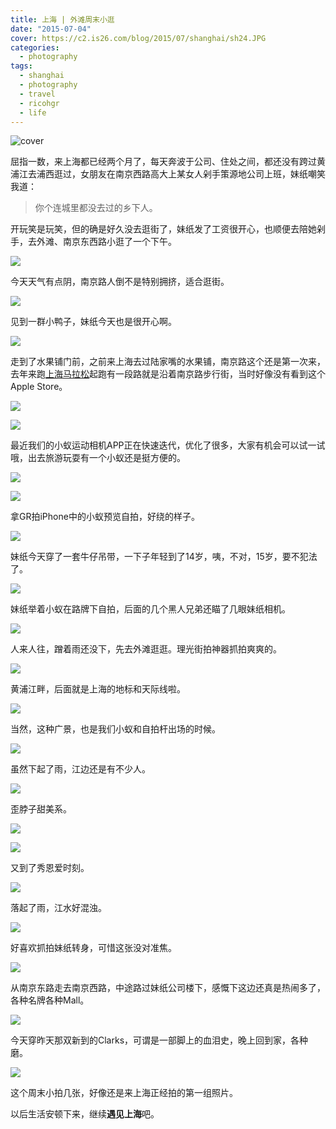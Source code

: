 ```yaml
---
title: 上海 | 外滩周末小逛
date: "2015-07-04"
cover: https://c2.is26.com/blog/2015/07/shanghai/sh24.JPG
categories:
  - photography
tags:
  - shanghai
  - photography
  - travel
  - ricohgr
  - life
---
```


![cover](https://c2.is26.com/blog/2015/07/shanghai/sh24.JPG)

屈指一数，来上海都已经两个月了，每天奔波于公司、住处之间，都还没有跨过黄浦江去浦西逛过，女朋友在南京西路高大上某女人剁手策源地公司上班，妹纸嘲笑我道：

> 你个连城里都没去过的乡下人。

开玩笑是玩笑，但的确是好久没去逛街了，妹纸发了工资很开心，也顺便去陪她剁手，去外滩、南京东西路小逛了一个下午。

![](https://c2.is26.com/blog/2015/07/shanghai/sh32.JPG)

今天天气有点阴，南京路人倒不是特别拥挤，适合逛街。

![](https://c2.is26.com/blog/2015/07/shanghai/sh31.JPG)

见到一群小鸭子，妹纸今天也是很开心啊。

![](https://c2.is26.com/blog/2015/07/shanghai/sh30.JPG)

走到了水果铺门前，之前来上海去过陆家嘴的水果铺，南京路这个还是第一次来，去年来跑[上海马拉松](https://luolei.org/shanghai-marathon-2014/)起跑有一段路就是沿着南京路步行街，当时好像没有看到这个Apple Store。

![](https://c2.is26.com/blog/2015/07/shanghai/yi9.JPG)

![](https://c2.is26.com/blog/2015/07/shanghai/sh19.JPG)

最近我们的小蚁运动相机APP正在快速迭代，优化了很多，大家有机会可以试一试哦，出去旅游玩耍有一个小蚁还是挺方便的。

![](https://c2.is26.com/blog/2015/07/shanghai/yi10.JPG)

![](https://c2.is26.com/blog/2015/07/shanghai/sh33.JPG)

拿GR拍iPhone中的小蚁预览自拍，好绕的样子。

![](https://c2.is26.com/blog/2015/07/shanghai/sh8.JPG)

妹纸今天穿了一套牛仔吊带，一下子年轻到了14岁，咦，不对，15岁，要不犯法了。

![](https://c2.is26.com/blog/2015/07/shanghai/sh26.JPG)

妹纸举着小蚁在路牌下自拍，后面的几个黑人兄弟还瞄了几眼妹纸相机。

![](https://c2.is26.com/blog/2015/07/shanghai/sh23.JPG)

人来人往，蹭着雨还没下，先去外滩逛逛。理光街拍神器抓拍爽爽的。

![](https://c2.is26.com/blog/2015/07/shanghai/sh22.JPG)

黄浦江畔，后面就是上海的地标和天际线啦。

![](https://c2.is26.com/blog/2015/07/shanghai/sh11.JPG)

当然，这种广景，也是我们小蚁和自拍杆出场的时候。

![](https://c2.is26.com/blog/2015/07/shanghai/yi7.JPG)

虽然下起了雨，江边还是有不少人。

![](https://c2.is26.com/blog/2015/07/shanghai/sh9.JPG)

歪脖子甜美系。

![](https://c2.is26.com/blog/2015/07/shanghai/yi5.JPG)

![](https://c2.is26.com/blog/2015/07/shanghai/yi3.JPG)

又到了秀恩爱时刻。

![](https://c2.is26.com/blog/2015/07/shanghai/yi4.JPG)

落起了雨，江水好混浊。

![](https://c2.is26.com/blog/2015/07/shanghai/sh25.JPG)

好喜欢抓拍妹纸转身，可惜这张没对准焦。

![](https://c2.is26.com/blog/2015/07/shanghai/sh6.JPG)

从南京东路走去南京西路，中途路过妹纸公司楼下，感慨下这边还真是热闹多了，各种名牌各种Mall。

![](https://c2.is26.com/blog/2015/07/shanghai/sh34.JPG)

今天穿昨天那双新到的Clarks，可谓是一部脚上的血泪史，晚上回到家，各种磨。

![](https://c2.is26.com/blog/2015/07/shanghai/sh1.JPG)

这个周末小拍几张，好像还是来上海正经拍的第一组照片。

以后生活安顿下来，继续**遇见上海**吧。
